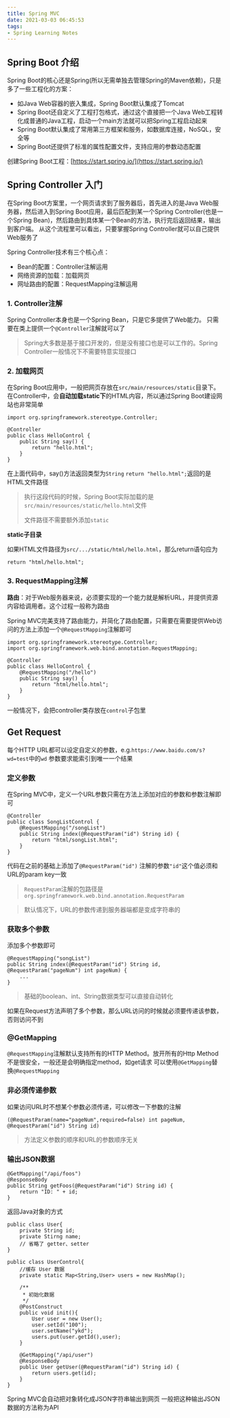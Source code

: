 ```yaml
---
title: Spring MVC
date: 2021-03-03 06:45:53
tags:
- Spring Learning Notes
---
```

## Spring Boot 介绍
Spring Boot的核心还是Spring(所以无需单独去管理Spring的Maven依赖)，只是多了一些工程化的方案：
- 如Java Web容器的嵌入集成，Spring Boot默认集成了Tomcat
- Spring Boot还自定义了工程打包格式，通过这个直接把一个Java Web工程转化成普通的Java工程，启动一个main方法就可以把Spring工程启动起来
- Spring Boot默认集成了常用第三方框架和服务，如数据库连接，NoSQL，安全等
- Spring Boot还提供了标准的属性配置文件，支持应用的参数动态配置

创建Spring Boot工程：[https://start.spring.io/](https://start.spring.io/)

## Spring Controller 入门
在Spring Boot方案里，一个网页请求到了服务器后，首先进入的是Java Web服务器，然后进入到Spring Boot应用，最后匹配到某一个Spring Controller(也是一个Spring Bean)，然后路由到具体某一个Bean的方法，执行完后返回结果，输出到客户端。
从这个流程里可以看出，只要掌握Spring Controller就可以自己提供Web服务了

Spring Controller技术有三个核心点：
- Bean的配置：Controller注解运用
- 网络资源的加载：加载网页
- 网址路由的配置：RequestMapping注解运用

### 1. Controller注解
Spring Controller本身也是一个Spring Bean，只是它多提供了Web能力。
只需要在类上提供一个`@Controller`注解就可以了

> Spring大多数是基于接口开发的，但是没有接口也是可以工作的。Spring Controller一般情况下不需要特意实现接口

### 2. 加载网页
在Spring Boot应用中，一般把网页存放在`src/main/resources/static`目录下。
在Controller中，会**自动加载static下**的HTML内容，所以通过Spring Boot建设网站也非常简单

    import org.springframework.stereotype.Controller;

    @Controller
    public class HelloControl {
        public String say() {
            return "hello.html";
        }
    }

在上面代码中，say()方法返回类型为`String`
`return "hello.html";`返回的是HTML文件路径

> 执行这段代码的时候，Spring Boot实际加载的是`src/main/resources/static/hello.html`文件
> 
> 文件路径不需要额外添加`static`

**static子目录**

如果HTML文件路径为`src/.../static/html/hello.html`，那么return语句应为

    return "html/hello.html";

### 3. RequestMapping注解
**路由**：对于Web服务器来说，必须要实现的一个能力就是解析URL，并提供资源内容给调用者。这个过程一般称为路由

Spring MVC完美支持了路由能力，并简化了路由配置，只需要在需要提供Web访问的方法上添加一个`@RequestMapping`注解即可

    import org.springframework.stereotype.Controller;
    import org.springframework.web.bind.annotation.RequestMapping;

    @Controller
    public class HelloControl {
        @RequestMapping("/hello")
        public String say() {
            return "html/hello.html";
        }
    }

一般情况下，会把controller类存放在`control`子包里

## Get Request
每个HTTP URL都可以设定自定义的参数，e.g.`https://www.baidu.com/s?wd=test`中的`wd`
参数要求能索引到唯一一个结果

### 定义参数

在Spring MVC中，定义一个URL参数只需在方法上添加对应的参数和参数注解即可

    @Controller
    public class SongListControl {
        @RequestMapping("/songList")
        public String index(@RequestParam("id") String id) {
            return "html/songList.html";
        }
    }
代码在之前的基础上添加了`@RequestParam("id")`
注解的参数`"id"`这个值必须和URL的param key一致

> `RequestParam`注解的包路径是`org.springframework.web.bind.annotation.RequestParam`

> 默认情况下，URL的参数传递到服务器端都是变成字符串的

### 获取多个参数
添加多个参数即可

    @RequestMapping("songList")
    public String index(@RequestParam("id") String id, @RequestParam("pageNum") int pageNum) {
        ...
    }
> 基础的boolean、int、String数据类型可以直接自动转化

如果在Request方法声明了多个参数，那么URL访问的时候就必须要传递该参数，否则访问不到

### @GetMapping
`@RequestMapping`注解默认支持所有的HTTP Method。放开所有的Http Method不是很安全，一般还是会明确指定method，如get请求
可以使用`@GetMapping`替换`@RequestMapping`

### 非必须传递参数
如果访问URL时不想某个参数必须传递，可以修改一下参数的注解

    (@RequestParam(name="pageNum",required=false) int pageNum, @RequestParam("id") String id)

> 方法定义参数的顺序和URL的参数顺序无关

### 输出JSON数据

    @GetMapping("/api/foos")
    @ResponseBody
    public String getFoos(@RequestParam("id") String id) {
        return "ID: " + id;
    }

返回Java对象的方式

    public class User{
        private String id;
        private Stirng name;
        // 省略了 getter、setter
    }

    public class UserControl{
        //缓存 User 数据
        private static Map<String,User> users = new HashMap();

        /**
         * 初始化数据
         */
        @PostConstruct
        public void init(){
            User user = new User();
            user.setId("100");
            user.setName("ykd");
            users.put(user.getId(),user);
        }

        @GetMapping("/api/user")
        @ResponseBody
        public User getUser(@RequestParam("id") String id) {
            return users.get(id);
        }
    }
Spring MVC会自动把对象转化成JSON字符串输出到网页
一般把这种输出JSON数据的方法称为API
